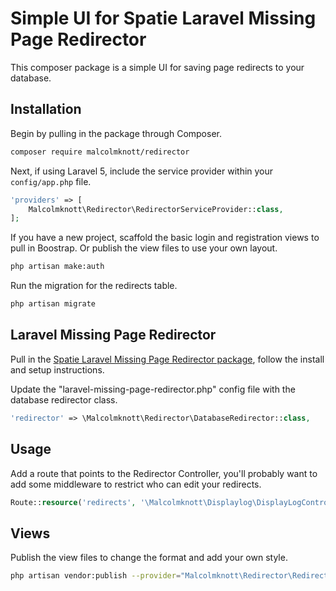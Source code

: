 # Simple UI for Spatie Laravel Missing Page Redirector

This composer package is a simple UI for saving page redirects to your database.


## Installation

Begin by pulling in the package through Composer.

```bash
composer require malcolmknott/redirector
```

Next, if using Laravel 5, include the service provider within your `config/app.php` file.

```php
'providers' => [
    Malcolmknott\Redirector\RedirectorServiceProvider::class,
];
```

If you have a new project, scaffold the basic login and registration views to pull in Boostrap.
Or publish the view files to use your own layout.

```bash
php artisan make:auth
```

Run the migration for the redirects table.

```bash
php artisan migrate
```


## Laravel Missing Page Redirector

Pull in the <a href="https://github.com/spatie/laravel-missing-page-redirector">Spatie Laravel Missing Page Redirector package</a>, follow the install and setup instructions.

Update the "laravel-missing-page-redirector.php" config file with the database redirector class.

```php
'redirector' => \Malcolmknott\Redirector\DatabaseRedirector::class,
```

## Usage

Add a route that points to the Redirector Controller, you'll probably want to add some middleware to restrict who can edit your redirects.

```php
Route::resource('redirects', '\Malcolmknott\Displaylog\DisplayLogController');
```

## Views

Publish the view files to change the format and add your own style.

```bash
php artisan vendor:publish --provider="Malcolmknott\Redirector\RedirectorServiceProvider" --tag="views"
```
